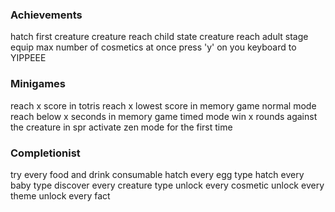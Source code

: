 ### Achievements
hatch first creature
creature reach child state
creature reach adult stage
equip max number of cosmetics at once
press 'y' on you keyboard to YIPPEEE

### Minigames
reach x score in totris
reach x lowest score in memory game normal mode
reach below x seconds in memory game timed mode
win x rounds against the creature in spr
activate zen mode for the first time

### Completionist
try every food and drink consumable
hatch every egg type
hatch every baby type
discover every creature type
unlock every cosmetic
unlock every theme
unlock every fact
